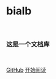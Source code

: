 <h1>bialb</h1>
<br>

<h3>这是一个文档库</h3>

<br>

[GitHub](https://github.com/zero-githb/zero-githb.github.io)
[开始阅读](#bialb)




